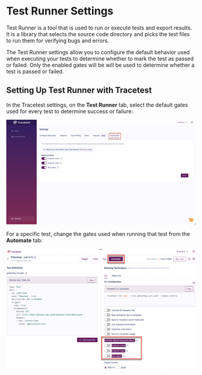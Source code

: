 # Test Runner Settings

Test Runner is a tool that is used to run or execute tests and export results. It is a library that selects the source code directory and picks the test files to run them for verifying bugs and errors.

The Test Runner settings allow you to configure the default behavior used when executing your tests to determine whether to mark the test as passed or failed. Only the enabled gates will be will be used to determine whether a test is passed or failed.

## Setting Up Test Runner with Tracetest

In the Tracetest settings, on the **Test Runner** tab, select the default gates used for every test to determine success or failure:

![Test Runner](./img/test-runner-settings.png)

For a specific test, change the gates used when running that test from the **Automate** tab: 

![Test Runner Settings in App](./img/test-runner-in-app.png)

